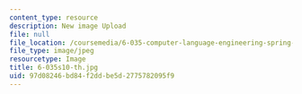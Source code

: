 ```yaml
---
content_type: resource
description: New image Upload
file: null
file_location: /coursemedia/6-035-computer-language-engineering-spring-2010/97d08246bd84f2ddbe5d2775782095f9_6-035s10-th.jpg
file_type: image/jpeg
resourcetype: Image
title: 6-035s10-th.jpg
uid: 97d08246-bd84-f2dd-be5d-2775782095f9
---
```

